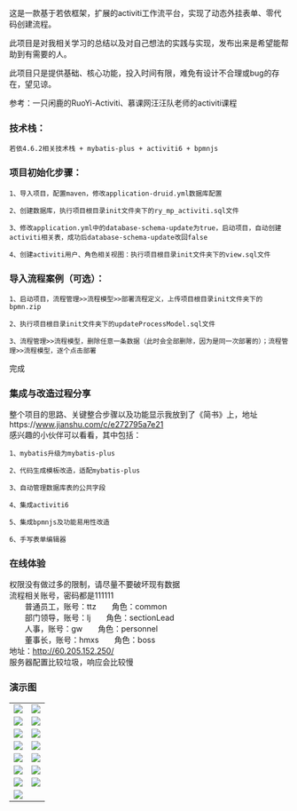 这是一款基于若依框架，扩展的activiti工作流平台，实现了动态外挂表单、零代码创建流程。

此项目是对我相关学习的总结以及对自己想法的实践与实现，发布出来是希望能帮助到有需要的人。

此项目只是提供基础、核心功能，投入时间有限，难免有设计不合理或bug的存在，望见谅。

参考：一只闲鹿的RuoYi-Activiti、慕课网汪汪队老师的activiti课程

### 技术栈：

    若依4.6.2相关技术栈 + mybatis-plus + activiti6 + bpmnjs

### 项目初始化步骤：

    1、导入项目，配置maven，修改application-druid.yml数据库配置

    2、创建数据库，执行项目根目录init文件夹下的ry_mp_activiti.sql文件

    3、修改application.yml中的database-schema-update为true，启动项目，自动创建activiti相关表，成功后database-schema-update改回false

    4、创建activiti用户、角色相关视图：执行项目根目录init文件夹下的view.sql文件

### 导入流程案例（可选）：

    1、启动项目，流程管理>>流程模型>>部署流程定义，上传项目根目录init文件夹下的bpmn.zip

    2、执行项目根目录init文件夹下的updateProcessModel.sql文件

    3、流程管理>>流程模型，删除任意一条数据（此时会全部删除，因为是同一次部署的）；流程管理>>流程模型，逐个点击部署

完成

### 集成与改造过程分享
整个项目的思路、关键整合步骤以及功能显示我放到了《简书》上，地址https://www.jianshu.com/c/e272795a7e21 <br/>
感兴趣的小伙伴可以看看，其中包括：

    1、mybatis升级为mybatis-plus

    2、代码生成模板改造，适配mybatis-plus

    3、自动管理数据库表的公共字段

    4、集成activiti6

    5、集成bpmnjs及功能易用性改造

    6、手写表单编辑器


### 在线体验
权限没有做过多的限制，请尽量不要破坏现有数据<br/>
流程相关账号，密码都是111111<br/>
&emsp;&emsp;普通员工，账号：ttz&emsp;&emsp;角色：common<br/>
&emsp;&emsp;部门领导，账号：lj&emsp;&emsp;角色：sectionLead<br/>
&emsp;&emsp;人事，账号：gw&emsp;&emsp;角色：personnel<br/>
&emsp;&emsp;董事长，账号：hmxs&emsp;&emsp;角色：boss<br/>
地址：http://60.205.152.250/<br/>
服务器配置比较垃圾，响应会比较慢<br/>

### 演示图
<table>
    <tr>
        <td><img src="https://images.gitee.com/uploads/images/2021/0912/005456_60fc06d3_2195547.png"/></td>
        <td><img src="https://images.gitee.com/uploads/images/2021/0912/005734_2e6f301d_2195547.png"/></td>
    </tr>
    <tr>
        <td><img src="https://images.gitee.com/uploads/images/2021/0912/005830_d8c9fd01_2195547.png"/></td>
        <td><img src="https://images.gitee.com/uploads/images/2021/0912/005940_dfb8f9be_2195547.png"/></td>
    </tr>
    <tr>
        <td><img src="https://images.gitee.com/uploads/images/2021/0912/010015_19bbad5c_2195547.png"/></td>
        <td><img src="https://images.gitee.com/uploads/images/2021/0912/010115_f7b6470c_2195547.png"/></td>
    </tr>
    <tr>
        <td><img src="https://images.gitee.com/uploads/images/2021/0912/010229_367178ba_2195547.png"/></td>
        <td><img src="https://images.gitee.com/uploads/images/2021/0912/010314_9bae240d_2195547.png"/></td>
    </tr>
    <tr>
        <td><img src="https://images.gitee.com/uploads/images/2021/0912/010437_f3090873_2195547.png"/></td>
        <td><img src="https://images.gitee.com/uploads/images/2021/0912/010634_64dca843_2195547.png"/></td>
    </tr>
    <tr>
        <td><img src="https://images.gitee.com/uploads/images/2021/0912/010854_47f61ed0_2195547.png"/></td>
        <td><img src="https://images.gitee.com/uploads/images/2021/0912/010936_48c3df4c_2195547.png"/></td>
    </tr>
    <tr>
        <td><img src="https://images.gitee.com/uploads/images/2021/0912/011101_66abea54_2195547.png"/></td>
        <td><img src="https://images.gitee.com/uploads/images/2021/0912/011234_f47ede05_2195547.png"/></td>
    </tr>
    <tr>
        <td><img src="https://images.gitee.com/uploads/images/2021/0912/011254_4851d5f5_2195547.png"/></td>
        <td></td>
    </tr>
</table>
